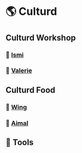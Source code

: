 # :earth_americas: Culturd

## Culturd Workshop
### :woman: [Ismi](https://github.com/IsmiAndhyka18)
### :woman: [Valerie](https://github.com/ValerieVR)

## Culturd Food
### :woman: [Wing](https://github.com/chevtong)
### :man: [Aimal](https://github.com/aimalm)

## :wrench: Tools

